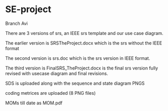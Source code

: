 # SE-project
 Branch Avi

There are 3 versions of srs, an IEEE srs template and our use case diagram.

The earlier version is SRSTheProject.docx which is the srs without the IEEE format

The second version is srs.doc which is the srs version in IEEE format.

The third version is FinalSRS_TheProject.docx is the final srs version fully revised with usecase diagram and final revisions. 

SDS is uploaded along with the sequence and state diagram PNGS

coding metrices are uploaded (8 PNG files)

MOMs till date as MOM.pdf
